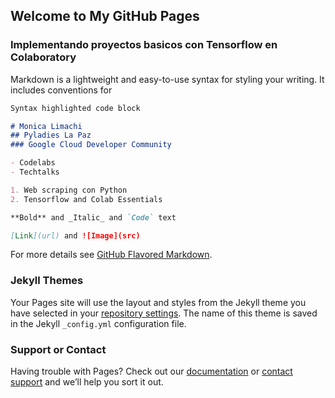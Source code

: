 ## Welcome to My GitHub Pages 

### Implementando proyectos basicos con Tensorflow en Colaboratory

Markdown is a lightweight and easy-to-use syntax for styling your writing. It includes conventions for

```markdown
Syntax highlighted code block

# Monica Limachi
## Pyladies La Paz
### Google Cloud Developer Community

- Codelabs
- Techtalks

1. Web scraping con Python
2. Tensorflow and Colab Essentials

**Bold** and _Italic_ and `Code` text

[Link](url) and ![Image](src)
```

For more details see [GitHub Flavored Markdown](https://guides.github.com/features/mastering-markdown/).

### Jekyll Themes

Your Pages site will use the layout and styles from the Jekyll theme you have selected in your [repository settings](https://github.com/monikabril/colabTensorflow/settings). The name of this theme is saved in the Jekyll `_config.yml` configuration file.

### Support or Contact

Having trouble with Pages? Check out our [documentation](https://help.github.com/categories/github-pages-basics/) or [contact support](https://github.com/contact) and we’ll help you sort it out.
